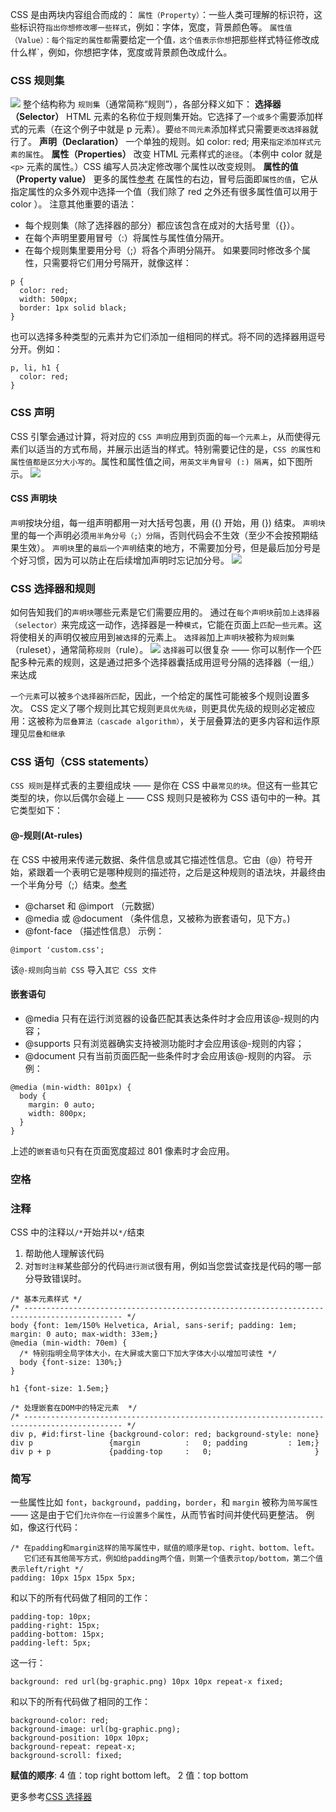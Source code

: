 CSS 是由两块内容组合而成的：
`属性（Property）`：一些人类可理解的标识符，这些标识符`指出你想修改哪一些样式`，例如：字体，宽度，背景颜色等。
`属性值（Value）：每个指定的属性都`需要给定一个值`，这个值表示你想`把那些样式特征修改成什么样`，例如，你想把字体，宽度或背景颜色改成什么。

### CSS 规则集

![](http://pt2sht59w.bkt.clouddn.com/blog_imgs/css_declaration.png)
整个结构称为 `规则集`（通常简称“规则”），各部分释义如下：
**选择器（Selector）**
HTML 元素的名称位于规则集开始。它选择了`一个或多个`需要添加样式的元素（在这个例子中就是 p 元素）。要`给不同元素`添加样式只需要`更改选择器`就行了。
**声明（Declaration）**
一个单独的规则。如 color: red; 用来`指定添加样式元素的属性`。
**属性（Properties）**
改变 HTML 元素样式的`途径`。（本例中 color 就是 `<p>` 元素的属性。）CSS 编写人员决定修改哪个属性以改变规则。
**属性的值（Property value）**
更多的属性[参考](https://developer.mozilla.org/zh-CN/docs/Web/CSS/Reference)
在属性的右边，冒号后面即`属性的值`，它从指定属性的众多外观中选择一个值（我们除了 red 之外还有很多属性值可以用于 color ）。
注意其他重要的语法：

- 每个规则集（除了选择器的部分）都应该包含在成对的大括号里（{}）。
- 在每个声明里要用冒号（:）将属性与属性值分隔开。
- 在每个规则集里要用分号（;）将各个声明分隔开。
  如果要同时修改多个属性，只需要将它们用分号隔开，就像这样：

```
p {
  color: red;
  width: 500px;
  border: 1px solid black;
}
```

也可以选择多种类型的元素并为它们添加一组相同的样式。将不同的选择器用逗号分开。例如：

```
p, li, h1 {
  color: red;
}
```

### CSS 声明

CSS 引擎会通过计算，将对应的 `CSS 声明`应用到页面的`每一个元素上`，从而使得元素们以适当的方式布局，并展示出适当的样式。特别需要记住的是，`CSS 的属性和属性值都是区分大小写的`。属性和属性值之间，`用英文半角冒号 (:) 隔离`，如下图所示。
![](http://pt2sht59w.bkt.clouddn.com/blog_imgs/css_syntax___declaration.png)

#### CSS 声明块

`声明`按块分组，每一组声明都用一对大括号包裹，用 ({) 开始，用 (}) 结束。
`声明块`里的每一个声明必须`用半角分号（;）分隔`，否则代码会不生效（至少不会按预期结果生效）。
`声明块`里的`最后一个声明`结束的地方，不需要加分号，但是最后加分号是个好习惯，因为可以防止在后续增加声明时忘记加分号。
![](http://pt2sht59w.bkt.clouddn.com/blog_imgs/declarations-block.png.png)

### CSS 选择器和规则

如何告知我们的`声明块`哪些元素是它们需要应用的。
通过在`每个声明块`前`加上选择器（selector）`来完成这一动作，选择器是一种`模式`，它能在页面上`匹配一些元素`。这将使相关的声明仅被应用到`被选择`的元素上。
`选择器`加上`声明块`被称为`规则集`（ruleset），通常简称`规则`（rule）。
![](http://pt2sht59w.bkt.clouddn.com/blog_imgs/css_syntax_ruleset.png.png)
`选择器`可以很复杂 —— 你可以制作一个匹配多种元素的规则，这是通过把多个选择器囊括成用逗号分隔的选择器（一组,）来达成

`一个元素`可以被`多个选择器所匹配`，因此，一个给定的属性可能被多个规则设置多次。 CSS 定义了哪个规则比其它规则`更具优先级`，则更具优先级的规则必定被应用：这被称为`层叠算法（cascade algorithm）`，关于层叠算法的更多内容和运作原理见`层叠和继承`

### CSS 语句（CSS statements）

`CSS 规则`是样式表的主要组成块 —— 是你在 CSS 中`最常见的块`。但这有一些其它类型的块，你以后偶尔会碰上 —— CSS 规则只是被称为 CSS 语句中的一种。其它类型如下：

#### @-规则(At-rules)

在 CSS 中被用来传递元数据、条件信息或其它描述性信息。它由（@）符号开始，紧跟着一个表明它是哪种规则的描述符，之后是这种规则的语法块，并最终由一个半角分号（;）结束。[参考](https://developer.mozilla.org/zh-CN/docs/Web/CSS/At-rule)

- @charset 和 @import （元数据）
- @media 或 @document （条件信息，又被称为嵌套语句，见下方。)
- @font-face （描述性信息）
  示例：

```
@import 'custom.css';
```

该`@-规则`向`当前 CSS` 导入`其它 CSS 文件`

#### 嵌套语句

- @media 只有在运行浏览器的设备匹配其表达条件时才会应用该@-规则的内容；
- @supports 只有浏览器确实支持被测功能时才会应用该@-规则的内容；
- @document 只有当前页面匹配一些条件时才会应用该@-规则的内容。
  示例：

```
@media (min-width: 801px) {
  body {
    margin: 0 auto;
    width: 800px;
  }
}
```

上述的`嵌套语句`只有在页面宽度超过 801 像素时才会应用。

### 空格

### 注释

CSS 中的注释以`/*`开始并以`*/`结束

1. 帮助他人理解该代码
2. 对`暂时注释`某些部分的代码`进行测试`很有用，例如当您尝试查找是代码的哪一部分导致错误时。

```
/* 基本元素样式 */
/* -------------------------------------------------------------------------------------------- */
body {font: 1em/150% Helvetica, Arial, sans-serif; padding: 1em; margin: 0 auto; max-width: 33em;}
@media (min-width: 70em) {
  /* 特别指明全局字体大小，在大屏或大窗口下加大字体大小以增加可读性 */
  body {font-size: 130%;}
}

h1 {font-size: 1.5em;}

/* 处理嵌套在DOM中的特定元素  */
/* -------------------------------------------------------------------------------------------- */
div p, #id:first-line {background-color: red; background-style: none}
div p                 {margin          :   0; padding         : 1em;}
div p + p             {padding-top     :   0;                       }
```

### 简写

一些属性比如 `font`，`background`，`padding`，`border`，和 `margin` 被称为`简写属性` —— 这是由于它们`允许你在一行设置多个属性`，从而节省时间并使代码更整洁。
例如，像这行代码：

```
/* 在padding和margin这样的简写属性中，赋值的顺序是top、right、bottom、left。
   它们还有其他简写方式，例如给padding两个值，则第一个值表示top/bottom，第二个值表示left/right */
padding: 10px 15px 15px 5px;
```

和以下的所有代码做了相同的工作：

```
padding-top: 10px;
padding-right: 15px;
padding-bottom: 15px;
padding-left: 5px;
```

这一行：

```
background: red url(bg-graphic.png) 10px 10px repeat-x fixed;
```

和以下的所有代码做了相同的工作：

```
background-color: red;
background-image: url(bg-graphic.png);
background-position: 10px 10px;
background-repeat: repeat-x;
background-scroll: fixed;
```

**赋值的顺序**:
4 值：top right bottom left。
2 值：top bottom

更多参考[CSS 选择器](https://developer.mozilla.org/zh-CN/docs/Web/CSS/Reference)
